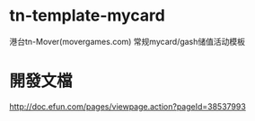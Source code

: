 # tn-template-mycard

港台tn-Mover(movergames.com) 常规mycard/gash储值活动模板

# 開發文檔
http://doc.efun.com/pages/viewpage.action?pageId=38537993